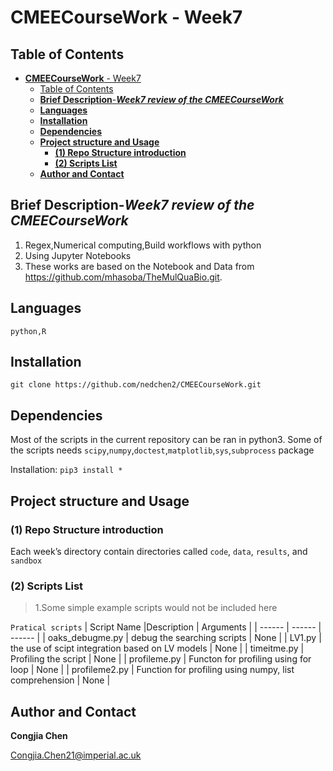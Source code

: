 # **CMEECourseWork** - Week7

## Table of Contents

- [**CMEECourseWork** - Week7](#cmeecoursework---week7)
  - [Table of Contents](#table-of-contents)
  - [**Brief Description**-***Week7 review of the CMEECourseWork***](#brief-description-week7-review-of-the-cmeecoursework)
  - [**Languages**](#languages)
  - [**Installation**](#installation)
  - [**Dependencies**](#dependencies)
  - [**Project structure and Usage**](#project-structure-and-usage)
    - [**(1) Repo Structure introduction**](#1-repo-structure-introduction)
    - [**(2) Scripts List**](#2-scripts-list)
  - [**Author and Contact**](#author-and-contact)

## **Brief Description**-***Week7 review of the CMEECourseWork***

1. Regex,Numerical computing,Build workflows with python
2. Using Jupyter Notebooks
3. These works are based on the Notebook and Data from https://github.com/mhasoba/TheMulQuaBio.git.

## **Languages**
```
python,R
```
## **Installation**
```
git clone https://github.com/nedchen2/CMEECourseWork.git
```

## **Dependencies** 

Most of the scripts in the current repository can be ran in python3. Some of the scripts needs `scipy`,`numpy`,`doctest`,`matplotlib`,`sys`,`subprocess` package

Installation: `pip3 install *`

## **Project structure and Usage**

### **(1) Repo Structure introduction**

Each week’s directory contain directories called `code`, `data`, `results`, and `sandbox` 

### **(2) Scripts List**
> 1.Some simple example scripts would not be included here

```Pratical scripts```
| Script Name |Description | Arguments |
| ------ | ------ | ------ |
| oaks_debugme.py | debug the searching scripts | None |
| LV1.py | the use of scipt integration based on LV models | None |
| timeitme.py |  Profiling the script | None |
| profileme.py |  Functon for profiling using for loop | None |
| profileme2.py |  Function for profiling using numpy, list comprehension | None |

## **Author and Contact**

**Congjia Chen**

Congjia.Chen21@imperial.ac.uk


